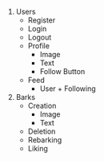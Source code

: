 1. Users
    - Register
    - Login
    - Logout
    - Profile
        - Image
        - Text
        - Follow Button
    - Feed
        - User + Following
2. Barks
    - Creation
        - Image
        - Text
    - Deletion
    - Rebarking
    - Liking
